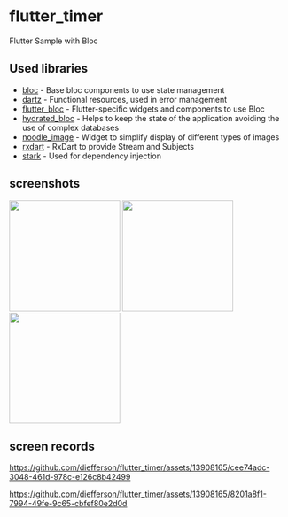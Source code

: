 # flutter_timer

Flutter Sample with Bloc

## Used libraries
- [bloc](https://pub.dev/packages/bloc) - Base bloc components to use state management
- [dartz](https://pub.dev/packages/dartz) - Functional resources, used in error management
- [flutter_bloc](https://pub.dev/packages/flutter_bloc)  - Flutter-specific widgets and components to use Bloc
- [hydrated_bloc](https://pub.dev/packages/hydrated_bloc) - Helps to keep the state of the application avoiding the use of complex databases
- [noodle_image](https://pub.dev/packages/noodle_image) - Widget to simplify display of different types of images
- [rxdart](https://pub.dev/packages/rxdart) - RxDart to provide Stream and Subjects
- [stark](https://pub.dev/packages/stark) - Used for dependency injection


## screenshots

<img src="https://github.com/diefferson/flutter_timer/assets/13908165/be9aeed7-79ba-45b6-b3f2-5710b0b3ae69" width=200>
<img src="https://github.com/diefferson/flutter_timer/assets/13908165/f05ecfcb-95d3-4b18-8600-6136a64f357b" width=200>
<img src="https://github.com/diefferson/flutter_timer/assets/13908165/7addd7fc-35d1-41f7-8e72-f72fc1f9d851" width=200>

## screen records

https://github.com/diefferson/flutter_timer/assets/13908165/cee74adc-3048-461d-978c-e126c8b42499


https://github.com/diefferson/flutter_timer/assets/13908165/8201a8f1-7994-49fe-9c65-cbfef80e2d0d

